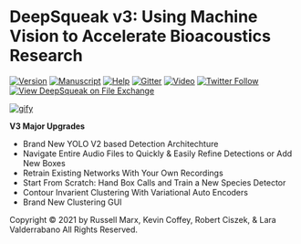 ﻿# DeepSqueak v3: Using Machine Vision to Accelerate Bioacoustics Research

[![Version](https://camo.githubusercontent.com/2c8911863c44b5f1bde8f97aae78bb31142c56d5b238adafb7ff906792166e42/68747470733a2f2f696d672e736869656c64732e696f2f62616467652f56657273696f6e2d332e302d73756363657373)](https://camo.githubusercontent.com/2c8911863c44b5f1bde8f97aae78bb31142c56d5b238adafb7ff906792166e42/68747470733a2f2f696d672e736869656c64732e696f2f62616467652f56657273696f6e2d332e302d73756363657373)
[![Manuscript](https://camo.githubusercontent.com/6306d37523298ae46d57fa6b2a51830975025ecb7237c361f0afcf14b0e41da9/68747470733a2f2f696d672e736869656c64732e696f2f62616467652f4d616e757363726970742d4e6575726f7068737963686f706861726d61636f6c6f67792d626c7565)](https://www.nature.com/articles/s41386-018-0303-6)
[![Help](https://camo.githubusercontent.com/4c09aea8c46ebc86eb9b983e486c4eacc8b6f26bfc17817649866637d5a1cb23/68747470733a2f2f696d672e736869656c64732e696f2f62616467652f48656c702d57696b692d626c756576696f6c6574)](https://github.com/DrCoffey/DeepSqueak/wiki)
[![Gitter](https://camo.githubusercontent.com/7ea0d04373e952b29d9841a23fa301d007f66b57f9de6ba1233ac6bf885834eb/68747470733a2f2f696d672e736869656c64732e696f2f62616467652f436f6d6d756e6974792d4769747465722d666636396234)](https://gitter.im/DeepSqueak_Community/General)
[![Video](https://camo.githubusercontent.com/4ac50159fa0bc12c7c6d7e0018981021cb8e203924964122c3327faf58c7a908/68747470733a2f2f696d672e736869656c64732e696f2f62616467652f596f75547562652d5665726765253230536369656e63652d726564)](https://youtu.be/25LYVxTUZhM)
[![Twitter
Follow](https://camo.githubusercontent.com/51e14ceb3b49e0fb9965a09148568d11ec4ba54f540d3b603081b120cc198d20/68747470733a2f2f696d672e736869656c64732e696f2f747769747465722f666f6c6c6f772f4465657053717565616b5f5553563f7374796c653d736f6369616c)](https://twitter.com/DeepSqueak_USV)
[![View DeepSqueak on File Exchange](https://www.mathworks.com/matlabcentral/images/matlab-file-exchange.svg)](https://www.mathworks.com/matlabcentral/fileexchange/71421-deepsqueak)

[![gify](https://camo.githubusercontent.com/7322294a80eb3f24f51ea131719e4ecaf99bce3915d1ab70bfe605380cc121ee/68747470733a2f2f6d656469612e67697068792e636f6d2f6d656469612f5a5a4858504f3667563946586c42396a566c2f67697068792e676966)](https://camo.githubusercontent.com/7322294a80eb3f24f51ea131719e4ecaf99bce3915d1ab70bfe605380cc121ee/68747470733a2f2f6d656469612e67697068792e636f6d2f6d656469612f5a5a4858504f3667563946586c42396a566c2f67697068792e676966)

**V3 Major Upgrades**

-   Brand New YOLO V2 based Detection Architechture
-   Navigate Entire Audio Files to Quickly & Easily Refine Detections or
    Add New Boxes
-   Retrain Existing Networks With Your Own Recordings
-   Start From Scratch: Hand Box Calls and Train a New Species Detector
-   Contour Invarient Clustering With Variational Auto Encoders
-   Brand New Clustering GUI

Copyright © 2021 by Russell Marx, Kevin Coffey, Robert Ciszek, & Lara Valderrabano All Rights Reserved.
